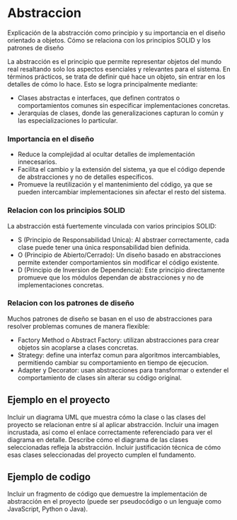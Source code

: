 # Abstraccion
Explicación de la abstracción como principio y su importancia en el diseño
orientado a objetos. Cómo se relaciona con los principios SOLID y los patrones de
diseño

La abstracción es el principio que permite representar objetos del mundo real resaltando solo los aspectos esenciales y relevantes para el sistema. En términos prácticos, se trata de definir qué hace un objeto, sin entrar en los detalles de cómo lo hace. Esto se logra principalmente mediante:
* Clases abstractas e interfaces, que definen contratos o comportamientos comunes sin especificar implementaciones concretas.
* Jerarquías de clases, donde las generalizaciones capturan lo común y las especializaciones lo particular.

### Importancia en el diseño
* Reduce la complejidad al ocultar detalles de implementación innecesarios.
* Facilita el cambio y la extensión del sistema, ya que el código depende de abstracciones y no de detalles específicos.
* Promueve la reutilización y el mantenimiento del código, ya que se pueden intercambiar implementaciones sin afectar el resto del sistema.

### Relacion con los principios SOLID
La abstracción está fuertemente vinculada con varios principios SOLID:

* S (Principio de Responsabilidad Unica): Al abstraer correctamente, cada clase puede tener una única responsabilidad bien definida.
* O (Principio de Abierto/Cerrado): Un diseño basado en abstracciones permite extender comportamientos sin modificar el código existente.
* D (Principio de Inversion de Dependencia): Este principio directamente promueve que los módulos dependan de abstracciones y no de implementaciones concretas.

### Relacion con los patrones de diseño
Muchos patrones de diseño se basan en el uso de abstracciones para resolver problemas comunes de manera flexible:

* Factory Method o Abstract Factory: utilizan abstracciones para crear objetos sin acoplarse a clases concretas.
* Strategy: define una interfaz comun para algoritmos intercambiables, permitiendo cambiar su comportamiento en tiempo de ejecucion.
* Adapter y Decorator: usan abstracciones para transformar o extender el comportamiento de clases sin alterar su código original.





## Ejemplo en el proyecto
Incluir un diagrama UML que muestra cómo la clase o las clases del proyecto se
relacionan entre sí al aplicar abstracción. Incluir una imagen incrustada, así como el
enlace correctamente referenciado para ver el diagrama en detalle. Describe cómo
el diagrama de las clases seleccionadas refleja la abstracción. Incluir
justificación técnica de cómo esas clases seleccionadas del proyecto cumplen
el fundamento.

## Ejemplo de codigo
Incluir un fragmento de código que demuestre la implementación de abstracción en
el proyecto (puede ser pseudocódigo o un lenguaje como JavaScript, Python o
Java).
